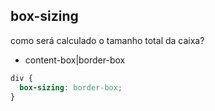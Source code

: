 ## box-sizing

como será calculado o tamanho total da caixa?

- content-box|border-box

```css
div {
  box-sizing: border-box;
}
```
